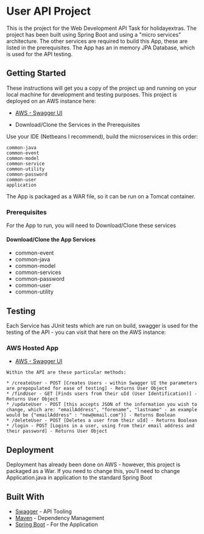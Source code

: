 # User API Project

This is the project for the Web Development API Task for holidayextras. The project has been built using Spring Boot and using a "micro services" architecture. The other services are required to build this App, these are listed in the prerequisites. The App has an in memory JPA Database, which is used for the API testing.

## Getting Started

These instructions will get you a copy of the project up and running on your local machine for development and testing purposes. This project is deployed on an AWS instance here:

* [AWS - Swagger UI](http://www.jamesknights.co.uk/holiday-extras-api/swagger-ui.html)

* Download/Clone the Services in the Prerequisites

Use your IDE (Netbeans I recommend), build the microservices in this order: 

```
common-java
common-event
common-model
common-service
common-utility
common-password
common-user
application
```

The App is packaged as a WAR file, so it can be run on a Tomcat container. 

### Prerequisites

For the App to run, you will need to Download/Clone these services

#### Download/Clone the App Services
* common-event
* common-java
* common-model
* common-services
* common-password
* common-user
* common-utility


## Testing

Each Service has JUnit tests which are run on build, swagger is used for the testing of the API - you can visit that here on the AWS instance: 

### AWS Hosted App

* [AWS - Swagger UI](http://www.jamesknights.co.uk/holiday-extras-api/swagger-ui.html)


```
Within the API are these particular methods: 

* /createUser - POST [Creates Users - within Swagger UI the parameters are prepopulated for ease of testing] - Returns User Object
* /findUser - GET [Finds users from their uId (User Identification)] - Returns User Object
* /updateUser - POST [this accepts JSON of the information you wish to change, which are: "emailAddress", "forename", "lastname" - an example would be {"emailAddress" : "new@email.com"}] - Returns Boolean
* /deleteUser - POST [Deletes a user from their uId] - Returns Boolean
* /login - POST [Logins in a user, using from their email address and their password] - Returns User Object
```

## Deployment

Deployment has already been done on AWS - however, this project is packaged as a War. If you need to change this, you'll need to change Application.java in application to the standard Spring Boot

## Built With

* [Swagger](https://swagger.io/) - API Tooling
* [Maven](https://maven.apache.org/) - Dependency Management
* [Spring Boot](https://projects.spring.io/spring-boot/) - For the Application
